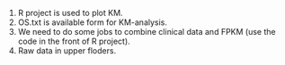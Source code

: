 1. R project is used to plot KM.
2. OS.txt is available form for KM-analysis.
3. We need to do some jobs to combine clinical data and FPKM (use the code in the front of R project).
4. Raw data in upper floders. 
